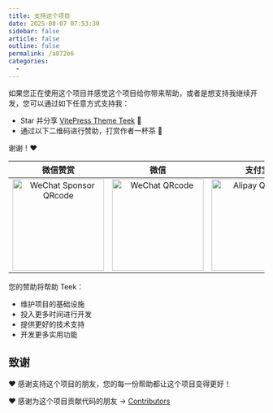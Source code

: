 ```yaml
---
title: 支持这个项目
date: 2025-08-07 07:53:30
sidebar: false
article: false
outline: false
permalink: /a872e6
categories:
  -
---
```


如果您正在使用这个项目并感觉这个项目给你带来帮助，或者是想支持我继续开发，您可以通过如下任意方式支持我：

- Star 并分享 [VitePress Theme Teek](https://github.com/Kele-Bingtang/vitepress-theme-teek) 🚀
- 通过以下二维码进行赞助，打赏作者一杯茶 🍵

谢谢！❤️

|                                   微信赞赏                                   |                               微信                               |                            支付宝                            |
| :--------------------------------------------------------------------------: | :--------------------------------------------------------------: | :----------------------------------------------------------: |
| <img src="/qrcode/wechat-sponsor.jpg" alt="WeChat Sponsor QRcode" width=180> | <img src="/qrcode/wechat-pay.jpg" alt="WeChat QRcode" width=180> | <img src="/qrcode/alipay.jpg" alt="Alipay QRcode" width=180> |

您的赞助将帮助 Teek：

- 维护项目的基础设施
- 投入更多时间进行开发
- 提供更好的技术支持
- 开发更多实用功能

## 致谢

❤️ 感谢支持这个项目的朋友，您的每一份帮助都让这个项目变得更好！

❤️ 感谢为这个项目贡献代码的朋友 → [Contributors](https://github.com/Kele-Bingtang/vitepress-theme-teek/graphs/contributors)

<style scoped>
.vp-doc table:focus-visible {
  outline: none;
}

.vp-doc th {
  border: 1px solid var(--vp-c-divider);
}

.vp-doc td {
  border: 1px solid var(--vp-c-divider);
}

img {
  display: inline-block;
}
</style>
